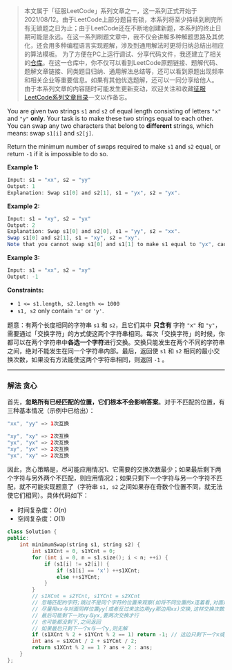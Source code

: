 > 本文属于「征服LeetCode」系列文章之一，这一系列正式开始于2021/08/12。由于LeetCode上部分题目有锁，本系列将至少持续到刷完所有无锁题之日为止；由于LeetCode还在不断地创建新题，本系列的终止日期可能是永远。在这一系列刷题文章中，我不仅会讲解多种解题思路及其优化，还会用多种编程语言实现题解，涉及到通用解法时更将归纳总结出相应的算法模板。
> <b></b>
> 为了方便在PC上运行调试、分享代码文件，我还建立了相关的[仓库](https://github.com/memcpy0/LeetCode-Conquest)。在这一仓库中，你不仅可以看到LeetCode原题链接、题解代码、题解文章链接、同类题目归纳、通用解法总结等，还可以看到原题出现频率和相关企业等重要信息。如果有其他优选题解，还可以一同分享给他人。
> <b></b>
> 由于本系列文章的内容随时可能发生更新变动，欢迎关注和收藏[征服LeetCode系列文章目录](https://memcpy0.blog.csdn.net/article/details/119656559)一文以作备忘。

You are given two strings `s1` and `s2` of equal length consisting of letters `"x"` and `"y"` **only**. Your task is to make these two strings equal to each other. You can swap any two characters that belong to **different** strings, which means: swap `s1[i]` and `s2[j]`.

Return the minimum number of swaps required to make `s1` and `s2` equal, or return `-1` if it is impossible to do so.

**Example 1:**
```java
Input: s1 = "xx", s2 = "yy"
Output: 1
Explanation: Swap s1[0] and s2[1], s1 = "yx", s2 = "yx".
```

**Example 2:**
```java
Input: s1 = "xy", s2 = "yx"
Output: 2
Explanation: Swap s1[0] and s2[0], s1 = "yy", s2 = "xx".
Swap s1[0] and s2[1], s1 = "xy", s2 = "xy".
Note that you cannot swap s1[0] and s1[1] to make s1 equal to "yx", cause we can only swap chars in different strings.
```
**Example 3:**
```java
Input: s1 = "xx", s2 = "xy"
Output: -1
```
**Constraints:**
-   `1 <= s1.length, s2.length <= 1000`
-   `s1, s2` only contain `'x'` or `'y'`.

题意：有两个长度相同的字符串 `s1` 和 `s2`，且它们其中 **只含有** 字符 `"x"` 和 `"y"`，需要通过「交换字符」的方式使这两个字符串相同。每次「交换字符」的时候，你都可以在两个字符串中**各选一个字符**进行交换。交换只能发生在两个不同的字符串之间，绝对不能发生在同一个字符串内部。最后，返回使 `s1` 和 `s2` 相同的最小交换次数，如果没有方法能使这两个字符串相同，则返回 `-1` 。

---
### 解法 贪心
首先，**忽略所有已经匹配的位置，它们根本不会影响答案**。对于不匹配的位置，有三种基本情况（示例中已给出）：
```java
"xx", "yy" => 1次互换

"xy", "xy" => 2次互换 
"yx", "yx" => 2次互换 
"xy", "yx" => 2次互换 
"yx", "xy" => 2次互换 
```
因此，贪心策略是，尽可能应用情况1、它需要的交换次数最少；如果最后剩下两个字符与另外两个不匹配，则应用情况2；如果只剩下一个字符与另一个字符不匹配，就不可能实现题意了（字符串 `s1, s2` 之间如果存在奇数个位置不同，就无法使它们相同）。具体代码如下：
- 时间复杂度：$O(n)$
- 空间复杂度：$O(1)$
```cpp
class Solution {
public:
    int minimumSwap(string s1, string s2) {
        int s1XCnt = 0, s1YCnt = 0;
        for (int i = 0, n = s1.size(); i < n; ++i) {
            if (s1[i] != s2[i]) {
                if (s1[i] == 'x') ++s1XCnt;
                else ++s1YCnt;
            }
        }
        // s1XCnt = s2YCnt, s1YCnt = s2XCnt
        // 忽略匹配的字符;跳过不是同个字符的位置来观察(如将不同位置的x连着看,对面是连着的y)
        // 尽量用xx与对面同样位置yy(或者反过来这边用yy那边用xx)交换,这样交换次数最少,次数为s1XCnt/2+s1YCnt/2
        // 最后可能剩下一对xy与yx,要两次交换才行
        // 也可能都没剩下,之间返回
        // 如果最后只剩下一个x与一个y,则无解
        if (s1XCnt % 2 + s1YCnt % 2 == 1) return -1; // 这边只剩下一个x或y
        int ans = s1XCnt / 2 + s1YCnt / 2;
        return s1XCnt % 2 == 1 ? ans + 2 : ans;
    }
};
```